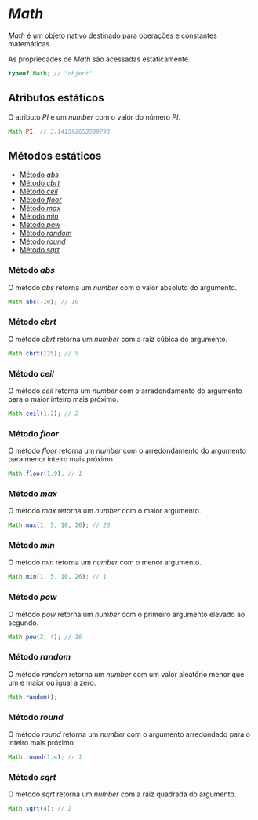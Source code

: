 # _Math_

_Math_ é um objeto nativo destinado para operações e constantes matemáticas.

As propriedades de _Math_ são acessadas estaticamente.

```javascript
typeof Math; // "object"
```

## Atributos estáticos

O atributo _PI_ é um _number_ com o valor do número _PI_.

```javascript
Math.PI; // 3.141592653589793
```

## Métodos estáticos

- [Método _abs_](#método-abs)
- [Método _cbrt_](#método-cbrt)
- [Método _ceil_](#método-ceil)
- [Método _floor_](#método-floor)
- [Método _max_](#método-max)
- [Método _min_](#método-min)
- [Método _pow_](#método-pow)
- [Método _random_](#método-random)
- [Método _round_](#método-round)
- [Método _sqrt_](#método-sqrt)

### Método _abs_

O método _abs_ retorna um _number_ com o valor absoluto do argumento.

```javascript
Math.abs(-10); // 10
```

### Método _cbrt_

O método _cbrt_ retorna um _number_ com a raiz cúbica do argumento.

```javascript
Math.cbrt(125); // 5
```

### Método _ceil_

O método _ceil_ retorna um _number_ com o arredondamento do argumento para o maior inteiro mais próximo.

```javascript
Math.ceil(1.2); // 2
```

### Método _floor_

O método _floor_ retorna um _number_ com o arredondamento do argumento para menor inteiro mais próximo.

```javascript
Math.floor(1.9); // 1
```

### Método _max_

O método _max_ retorna um _number_ com o maior argumento.

```javascript
Math.max(1, 5, 10, 26); // 26
```

### Método _min_

O método _min_ retorna um _number_ com o menor argumento.

```javascript
Math.min(1, 5, 10, 26); // 1
```

### Método _pow_

O método _pow_ retorna um _number_ com o primeiro argumento elevado ao segundo.

```javascript
Math.pow(2, 4); // 16
```

### Método _random_

O método _random_ retorna um _number_ com um valor aleatório menor que um e maior ou igual a zero.

```javascript
Math.random();
```

### Método _round_

O método _round_ retorna um _number_ com o argumento arredondado para o inteiro mais próximo.

```javascript
Math.round(1.4); // 1
```

### Método _sqrt_

O método _sqrt_ retorna um _number_ com a raiz quadrada do argumento.

```javascript
Math.sqrt(4); // 2
```
